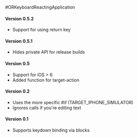 #ORKeyboardReactingApplication

#### Version 0.5.2
* Support for using return key

#### Version 0.5.1
* Hides private API for release builds

#### Version 0.5
* Support for iOS > 6
* Added function for target-action

#### Version 0.2

* Uses the more specific #if (TARGET_IPHONE_SIMULATOR)
* Ignores calls if you're editing text

#### Version 0.1

* Supports keydown binding via blocks
